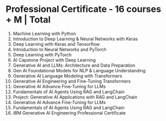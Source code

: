# Professional Certificate - 16 courses + M | Total 

1. Machine Learning with Python
2. Introduction to Deep Learning & Neural Networks with Keras
3. Deep Learning with Keras and Tensorflow
4. Introduction to Neural Networks and PyTorch
5. Deep Learning with PyTorch
6. AI Capstone Project with Deep Learning
7. Generative AI and LLMs: Architecture and Data Preparation
8. Gen AI Foundational Models for NLP & Language Understanding
9. Generative AI Language Modeling with Transformers
10. Generative AI Engineering and Fine-Tuning Transformers
11. Generative AI Advance Fine-Tuning for LLMs
12. Fundamentals of AI Agents Using RAG and LangChain
13. Project: Generative AI Applications with RAG and LangChain
14. Generative AI Advance Fine-Tuning for LLMs
15. Fundamentals of AI Agents Using RAG and LangChain
16. IBM Generative AI Engineering Professional Certificate
